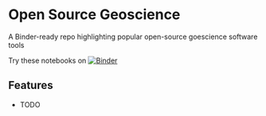Open Source Geoscience
======================

A Binder-ready repo highlighting popular open-source goescience software tools

Try these notebooks on [![Binder](https://mybinder.org/badge_logo.svg)](https://mybinder.org/v2/gh/pangeo-data/open-source-geoscience/master)

Features
--------

* TODO
